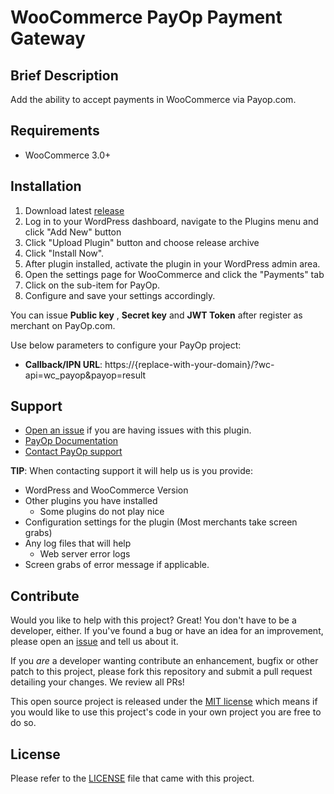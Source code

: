 WooCommerce PayOp Payment Gateway
=====================

## Brief Description

Add the ability to accept payments in WooCommerce via Payop.com.

## Requirements

-  WooCommerce 3.0+


## Installation
 1. Download latest [release](https://github.com/Payop/woocommerce-plugin/releases)
 2. Log in to your WordPress dashboard, navigate to the Plugins menu and click "Add New" button
 3. Click "Upload Plugin" button and choose release archive
 4. Click "Install Now". 
 5. After plugin installed, activate the plugin in your WordPress admin area.
 6. Open the settings page for WooCommerce and click the "Payments" tab
 7. Click on the sub-item for PayOp.
 8. Configure and save your settings accordingly.

You can issue  **Public key** , **Secret key** and **JWT Token** after register as merchant on PayOp.com.  

Use below parameters to configure your PayOp project:
* **Callback/IPN URL**: https://{replace-with-your-domain}/?wc-api=wc_payop&payop=result

## Support

* [Open an issue](https://github.com/Payop/woocommerce-plugin/issues) if you are having issues with this plugin.
* [PayOp Documentation](https://payop.com/en/documentation/common/)
* [Contact PayOp support](https://payop.com/en/contact-us/)
  
**TIP**: When contacting support it will help us is you provide:

* WordPress and WooCommerce Version
* Other plugins you have installed
  * Some plugins do not play nice
* Configuration settings for the plugin (Most merchants take screen grabs)
* Any log files that will help
  * Web server error logs
* Screen grabs of error message if applicable.

## Contribute

Would you like to help with this project?  Great!  You don't have to be a developer, either.
If you've found a bug or have an idea for an improvement, please open an
[issue](https://github.com/Payop/woocommerce-plugin/issues) and tell us about it.

If you *are* a developer wanting contribute an enhancement, bugfix or other patch to this project,
please fork this repository and submit a pull request detailing your changes.  We review all PRs!

This open source project is released under the [MIT license](http://opensource.org/licenses/MIT)
which means if you would like to use this project's code in your own project you are free to do so.


## License

Please refer to the 
[LICENSE](https://github.com/Payop/woocommerce-plugin/blob/master/LICENSE)
file that came with this project.
